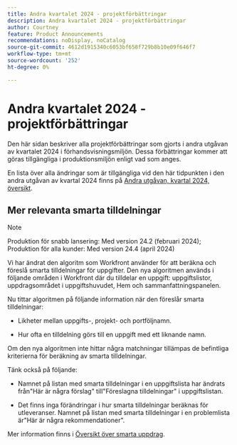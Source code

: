 ```yaml
---
title: Andra kvartalet 2024 - projektförbättringar
description: Andra kvartalet 2024 - projektförbättringar
author: Courtney
feature: Product Announcements
recommendations: noDisplay, noCatalog
source-git-commit: 4612d1915340c6053bf658f729b8b10e09f646f7
workflow-type: tm+mt
source-wordcount: '252'
ht-degree: 0%

---
```


# Andra kvartalet 2024 - projektförbättringar

Den här sidan beskriver alla projektförbättringar som gjorts i andra utgåvan av kvartalet 2024 i förhandsvisningsmiljön. Dessa förbättringar kommer att göras tillgängliga i produktionsmiljön enligt vad som anges.

En lista över alla ändringar som är tillgängliga vid den här tidpunkten i den andra utgåvan av kvartal 2024 finns på [Andra utgåvan, kvartal 2024, översikt](/help/quicksilver/product-announcements/product-releases/24-q2-release-activity/24-q2-release-overview.md).

## Mer relevanta smarta tilldelningar

>[!NOTE]
>
>Produktion för snabb lansering: Med version 24.2 (februari 2024); Produktion för alla kunder: Med version 24.4 (april 2024)

Vi har ändrat den algoritm som Workfront använder för att beräkna och föreslå smarta tilldelningar för uppgifter. Den nya algoritmen används i följande områden i Workfront där du tilldelar en uppgift: uppgiftslistor, uppdragsområdet i uppgiftshuvudet, Hem och sammanfattningspanelen.

Nu tittar algoritmen på följande information när den föreslår smarta tilldelningar:

* Likheter mellan uppgifts-, projekt- och portföljnamn.

* Hur ofta en tilldelning görs till en uppgift med ett liknande namn.

Om den nya algoritmen inte hittar några matchningar tillämpas de befintliga kriterierna för beräkning av smarta tilldelningar.

Tänk också på följande:

* Namnet på listan med smarta tilldelningar i en uppgiftslista har ändrats från&quot;Här är några förslag&quot; till&quot;Föreslagna tilldelningar&quot; i uppgiftslistan.

* Det finns inga förändringar i hur smarta tilldelningar beräknas för utleveranser. Namnet på listan med smarta tilldelningar i en problemlista är&quot;Här är några rekommendationer&quot;.

Mer information finns i [Översikt över smarta uppdrag](/help/quicksilver/manage-work/tasks/assign-tasks/smart-assignments.md).
